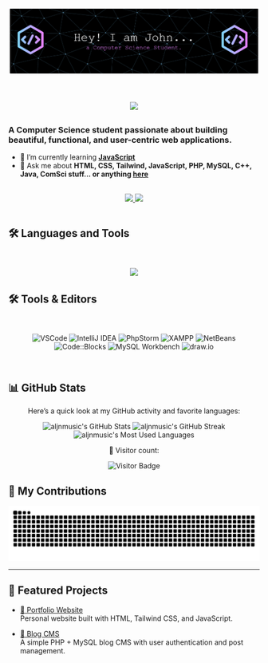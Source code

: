 ![Header](./github-header-banner.png)

<h1 align="center">
  <img src="https://readme-typing-svg.herokuapp.com/?font=Inter&size=48&center=true&vCenter=true&width=700&height=70&color=4493F8&duration=4000&lines=Hi+There!+👋;+I%27m+John+Aljenne+Galos!" />
</h1>

### A Computer Science student passionate about building beautiful, functional, and user-centric web applications.

- 🌱 I’m currently learning **[JavaScript](https://www.freecodecamp.org/news/learn-javascript-free-js-courses-for-beginners/)**
- 💬 Ask me about **HTML, CSS, Tailwind, JavaScript, PHP, MySQL, C++, Java, ComSci stuff... or anything [here](https://github.com/aljnmusic/aljnmusic/issues)**

<br>

<div align="center">

  <a href="mailto:galosjohnaljenne@gmail.com">
    <img src="https://img.shields.io/badge/Gmail-333333?style=for-the-badge&logo=gmail&logoColor=red" />
  </a>
  
  <a href="https://www.linkedin.com/in/john-aljenne-galos-9725b7263/" target="_blank">
    <img src="https://img.shields.io/badge/LinkedIn-0077B5?style=for-the-badge&logo=linkedin&logoColor=white" />
  </a>

</div>

<br/>

## 🛠️ Languages and Tools

<br>

<p align="center">
  <img src="https://skillicons.dev/icons?i=html,css,tailwind,js,php,mysql,cpp,java" />
</p>

## 🛠️ Tools & Editors
<br>
<p align="center">
  <img src="https://img.shields.io/badge/Editor-VSCode-007ACC?style=for-the-badge&logo=visual-studio-code&logoColor=white" alt="VSCode" />
  <img src="https://img.shields.io/badge/IDE-IntelliJ_IDEA-000000?style=for-the-badge&logo=intellij-idea&logoColor=white" alt="IntelliJ IDEA" />
  <img src="https://img.shields.io/badge/IDE-PhpStorm-00599C?style=for-the-badge&logo=phpstorm&logoColor=white" alt="PhpStorm" />
  <img src="https://img.shields.io/badge/Server-XAMPP-0078D7?style=for-the-badge&logo=xampp&logoColor=white" alt="XAMPP" />
  <img src="https://img.shields.io/badge/IDE-NetBeans-0073B7?style=for-the-badge&logo=netbeans&logoColor=white" alt="NetBeans" />
  <img src="https://img.shields.io/badge/IDE-Code_Blocks-0052CC?style=for-the-badge&logo=codeblocks&logoColor=white" alt="Code::Blocks" />
  <img src="https://img.shields.io/badge/Tool-MySQL_Workbench-4479A1?style=for-the-badge&logo=mysql&logoColor=white" alt="MySQL Workbench" />
  <img src="https://img.shields.io/badge/Tool-draw.io-007ACC?style=for-the-badge&logo=draw.io&logoColor=white" alt="draw.io" />
</p>
<br>

## 📊 GitHub Stats

<div align="center">
  <p>Here’s a quick look at my GitHub activity and favorite languages:</p>
  
  <img width="390" src="https://github-readme-stats.vercel.app/api?username=aljnmusic&theme=transparent&count_private=true&show_icons=true&rank_icon=github&locale=en" alt="aljnmusic's GitHub Stats" />
  
  <img width="390" src="https://github-readme-streak-stats.herokuapp.com/?user=aljnmusic&theme=transparent&count_private=true&border_radius=10&locale=en" alt="aljnmusic's GitHub Streak" />
  
  <img width="325" src="https://github-readme-stats.vercel.app/api/top-langs?username=aljnmusic&theme=transparent&layout=donut&hide=css&langs_count=8&border_radius=10&show_icons=true&locale=en" alt="aljnmusic's Most Used Languages" />
  
  <br />

  <p>👀 Visitor count:</p>
  <img src="https://visitor-badge.laobi.icu/badge?page_id=aljnmusic.aljnmusic&left_color=blue&right_color=green" alt="Visitor Badge" />
</div>

## 🐍 My Contributions

<div align="center">
  <picture>
    <source media="(prefers-color-scheme: dark)" srcset="https://raw.githubusercontent.com/aljnmusic/aljnmusic/output/github-contribution-grid-snake-dark.svg" />
    <source media="(prefers-color-scheme: light)" srcset="https://raw.githubusercontent.com/aljnmusic/aljnmusic/output/github-contribution-grid-snake.svg" />
    <img alt="github-snake" src="https://raw.githubusercontent.com/aljnmusic/aljnmusic/output/github-contribution-grid-snake.svg" />
  </picture>
</div>

<hr>

## 🧰 Featured Projects

- [💼 Portfolio Website](https://github.com/aljnmusic/your-portfolio-repo)  
  Personal website built with HTML, Tailwind CSS, and JavaScript.

- [📝 Blog CMS](https://github.com/aljnmusic/your-blog-repo)  
  A simple PHP + MySQL blog CMS with user authentication and post management.



<!--
<div align="center">
  <img src="https://github-readme-stats.vercel.app/api?username=aljnmusic&show_icons=true&theme=react" alt="GitHub Stats" />
</div>

<div align="center">
  <img src="https://github-readme-stats.vercel.app/api/top-langs/?username=aljnmusic&layout=compact&theme=react" alt="Top Languages" />
</div>
-->



<!--
![](http://github-profile-summary-cards.vercel.app/api/cards/profile-details?username=aljnmusic&theme=transparent)
![](http://github-profile-summary-cards.vercel.app/api/cards/repos-per-language?username=aljnmusic&theme=transparent)
![](http://github-profile-summary-cards.vercel.app/api/cards/most-commit-language?username=aljnmusic&theme=transparent)
![](http://github-profile-summary-cards.vercel.app/api/cards/stats?username=aljnmusic&theme=transparent)
![](http://github-profile-summary-cards.vercel.app/api/cards/productive-time?username=aljnmusic&theme=transparent&utcOffset=8)
![Anurag's GitHub stats](https://github-readme-stats.vercel.app/api?username=aljnmusic&show_icons=true&theme=radical)
-->

<!--
**aljnmusic/aljnmusic** is a ✨ _special_ ✨ repository because its `README.md` (this file) appears on your GitHub profile.

Here are some ideas to get you started:

- 🔭 I’m currently working on ...
- 🌱 I’m currently learning ...
- 👯 I’m looking to collaborate on ...
- 🤔 I’m looking for help with ...
- 💬 Ask me about ...
- 📫 How to reach me: ...
- 😄 Pronouns: ...
- ⚡ Fun fact: ...
-->
